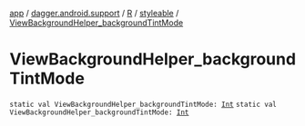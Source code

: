 [app](../../../index.md) / [dagger.android.support](../../index.md) / [R](../index.md) / [styleable](index.md) / [ViewBackgroundHelper_backgroundTintMode](./-view-background-helper_background-tint-mode.md)

# ViewBackgroundHelper_backgroundTintMode

`static val ViewBackgroundHelper_backgroundTintMode: `[`Int`](https://kotlinlang.org/api/latest/jvm/stdlib/kotlin/-int/index.html)
`static val ViewBackgroundHelper_backgroundTintMode: `[`Int`](https://kotlinlang.org/api/latest/jvm/stdlib/kotlin/-int/index.html)